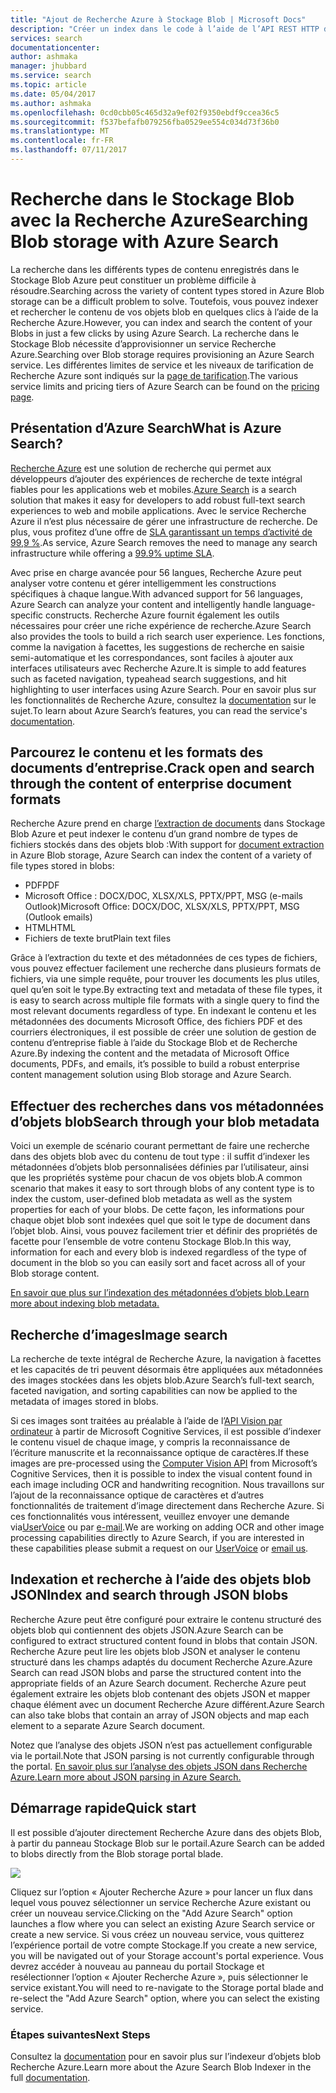 ```yaml
---
title: "Ajout de Recherche Azure à Stockage Blob | Microsoft Docs"
description: "Créer un index dans le code à l’aide de l’API REST HTTP d’Azure Search."
services: search
documentationcenter: 
author: ashmaka
manager: jhubbard
ms.service: search
ms.topic: article
ms.date: 05/04/2017
ms.author: ashmaka
ms.openlocfilehash: 0cd0cbb05c465d32a9ef02f9350ebdf9ccea36c5
ms.sourcegitcommit: f537befafb079256fba0529ee554c034d73f36b0
ms.translationtype: MT
ms.contentlocale: fr-FR
ms.lasthandoff: 07/11/2017
---
```

# <a name="searching-blob-storage-with-azure-search"></a><span data-ttu-id="2ca05-103">Recherche dans le Stockage Blob avec la Recherche Azure</span><span class="sxs-lookup"><span data-stu-id="2ca05-103">Searching Blob storage with Azure Search</span></span>

<span data-ttu-id="2ca05-104">La recherche dans les différents types de contenu enregistrés dans le Stockage Blob Azure peut constituer un problème difficile à résoudre.</span><span class="sxs-lookup"><span data-stu-id="2ca05-104">Searching across the variety of content types stored in Azure Blob storage can be a difficult problem to solve.</span></span> <span data-ttu-id="2ca05-105">Toutefois, vous pouvez indexer et rechercher le contenu de vos objets blob en quelques clics à l’aide de la Recherche Azure.</span><span class="sxs-lookup"><span data-stu-id="2ca05-105">However, you can index and search the content of your Blobs in just a few clicks by using Azure Search.</span></span> <span data-ttu-id="2ca05-106">La recherche dans le Stockage Blob nécessite d’approvisionner un service Recherche Azure.</span><span class="sxs-lookup"><span data-stu-id="2ca05-106">Searching over Blob storage requires provisioning an Azure Search service.</span></span> <span data-ttu-id="2ca05-107">Les différentes limites de service et les niveaux de tarification de Recherche Azure sont indiqués sur la [page de tarification](https://aka.ms/azspricing).</span><span class="sxs-lookup"><span data-stu-id="2ca05-107">The various service limits and pricing tiers of Azure Search can be found on the [pricing page](https://aka.ms/azspricing).</span></span>

## <a name="what-is-azure-search"></a><span data-ttu-id="2ca05-108">Présentation d’Azure Search</span><span class="sxs-lookup"><span data-stu-id="2ca05-108">What is Azure Search?</span></span>
<span data-ttu-id="2ca05-109">[Recherche Azure](https://aka.ms/whatisazsearch) est une solution de recherche qui permet aux développeurs d’ajouter des expériences de recherche de texte intégral fiables pour les applications web et mobiles.</span><span class="sxs-lookup"><span data-stu-id="2ca05-109">[Azure Search](https://aka.ms/whatisazsearch) is a search solution that makes it easy for developers to add robust full-text search  experiences to web and mobile applications.</span></span> <span data-ttu-id="2ca05-110">Avec le service Recherche Azure il n’est plus nécessaire de gérer une infrastructure de recherche. De plus, vous profitez d’une offre de [SLA garantissant un temps d’activité de 99,9 %](https://aka.ms/azuresearchsla).</span><span class="sxs-lookup"><span data-stu-id="2ca05-110">As service, Azure Search removes the need to manage any search infrastructure while offering a [99.9% uptime SLA](https://aka.ms/azuresearchsla).</span></span>

<span data-ttu-id="2ca05-111">Avec prise en charge avancée pour 56 langues, Recherche Azure peut analyser votre contenu et gérer intelligemment les constructions spécifiques à chaque langue.</span><span class="sxs-lookup"><span data-stu-id="2ca05-111">With advanced support for 56 languages, Azure Search can analyze your content and intelligently handle language-specific constructs.</span></span> <span data-ttu-id="2ca05-112">Recherche Azure fournit également les outils nécessaires pour créer une riche expérience de recherche.</span><span class="sxs-lookup"><span data-stu-id="2ca05-112">Azure Search also provides the tools to build a rich search user experience.</span></span> <span data-ttu-id="2ca05-113">Les fonctions, comme la navigation à facettes, les suggestions de recherche en saisie semi-automatique et les correspondances, sont faciles à ajouter aux interfaces utilisateurs avec Recherche Azure.</span><span class="sxs-lookup"><span data-stu-id="2ca05-113">It is simple to add features such as faceted navigation, typeahead search suggestions, and hit highlighting to user interfaces using Azure Search.</span></span> <span data-ttu-id="2ca05-114">Pour en savoir plus sur les fonctionnalités de Recherche Azure, consultez la [documentation](https://aka.ms/azsearchdocs) sur le sujet.</span><span class="sxs-lookup"><span data-stu-id="2ca05-114">To learn about Azure Search’s features, you can read the service's [documentation](https://aka.ms/azsearchdocs).</span></span>

## <a name="crack-open-and-search-through-the-content-of-enterprise-document-formats"></a><span data-ttu-id="2ca05-115">Parcourez le contenu et les formats des documents d’entreprise.</span><span class="sxs-lookup"><span data-stu-id="2ca05-115">Crack open and search through the content of enterprise document formats</span></span>
<span data-ttu-id="2ca05-116">Recherche Azure prend en charge [l’extraction de documents](https://aka.ms/azsblobindexer) dans Stockage Blob Azure et peut indexer le contenu d’un grand nombre de types de fichiers stockés dans des objets blob :</span><span class="sxs-lookup"><span data-stu-id="2ca05-116">With support for [document extraction](https://aka.ms/azsblobindexer) in Azure Blob storage, Azure Search can index the content of a variety of file types stored in blobs:</span></span>
- <span data-ttu-id="2ca05-117">PDF</span><span class="sxs-lookup"><span data-stu-id="2ca05-117">PDF</span></span>
- <span data-ttu-id="2ca05-118">Microsoft Office : DOCX/DOC, XLSX/XLS, PPTX/PPT, MSG (e-mails Outlook)</span><span class="sxs-lookup"><span data-stu-id="2ca05-118">Microsoft Office: DOCX/DOC, XLSX/XLS, PPTX/PPT, MSG (Outlook emails)</span></span>
- <span data-ttu-id="2ca05-119">HTML</span><span class="sxs-lookup"><span data-stu-id="2ca05-119">HTML</span></span>
- <span data-ttu-id="2ca05-120">Fichiers de texte brut</span><span class="sxs-lookup"><span data-stu-id="2ca05-120">Plain text files</span></span>

<span data-ttu-id="2ca05-121">Grâce à l’extraction du texte et des métadonnées de ces types de fichiers, vous pouvez effectuer facilement une recherche dans plusieurs formats de fichiers, via une simple requête, pour trouver les documents les plus utiles, quel qu’en soit le type.</span><span class="sxs-lookup"><span data-stu-id="2ca05-121">By extracting text and metadata of these file types, it is easy to search across multiple file formats with a single query to find the most relevant documents regardless of type.</span></span> <span data-ttu-id="2ca05-122">En indexant le contenu et les métadonnées des documents Microsoft Office, des fichiers PDF et des courriers électroniques, il est possible de créer une solution de gestion de contenu d’entreprise fiable à l’aide du Stockage Blob et de Recherche Azure.</span><span class="sxs-lookup"><span data-stu-id="2ca05-122">By indexing the content and the metadata of Microsoft Office documents, PDFs, and emails, it’s possible to build a robust enterprise content management solution using Blob storage and Azure Search.</span></span>

## <a name="search-through-your-blob-metadata"></a><span data-ttu-id="2ca05-123">Effectuer des recherches dans vos métadonnées d’objets blob</span><span class="sxs-lookup"><span data-stu-id="2ca05-123">Search through your blob metadata</span></span>
<span data-ttu-id="2ca05-124">Voici un exemple de scénario courant permettant de faire une recherche dans des objets blob avec du contenu de tout type : il suffit d’indexer les métadonnées d’objets blob personnalisées définies par l’utilisateur, ainsi que les propriétés système pour chacun de vos objets blob.</span><span class="sxs-lookup"><span data-stu-id="2ca05-124">A common scenario that makes it easy to sort through blobs of any content type is to index the custom, user-defined blob metadata as well as the system properties for each of your blobs.</span></span> <span data-ttu-id="2ca05-125">De cette façon, les informations pour chaque objet blob sont indexées quel que soit le type de document dans l’objet blob. Ainsi, vous pouvez facilement trier et définir des propriétés de facette pour l’ensemble de votre contenu Stockage Blob.</span><span class="sxs-lookup"><span data-stu-id="2ca05-125">In this way, information for each and every  blob is indexed regardless of the type of document in the blob so you can easily sort and facet across all of your Blob storage content.</span></span>

[<span data-ttu-id="2ca05-126">En savoir que plus sur l’indexation des métadonnées d’objets blob.</span><span class="sxs-lookup"><span data-stu-id="2ca05-126">Learn more about indexing blob metadata.</span></span>](https://aka.ms/azsblobmetadataindexing)

## <a name="image-search"></a><span data-ttu-id="2ca05-127">Recherche d’images</span><span class="sxs-lookup"><span data-stu-id="2ca05-127">Image search</span></span>
<span data-ttu-id="2ca05-128">La recherche de texte intégral de Recherche Azure, la navigation à facettes et les capacités de tri peuvent désormais être appliquées aux métadonnées des images stockées dans les objets blob.</span><span class="sxs-lookup"><span data-stu-id="2ca05-128">Azure Search’s full-text search, faceted navigation, and sorting capabilities can now be applied to the metadata of images stored in blobs.</span></span>

<span data-ttu-id="2ca05-129">Si ces images sont traitées au préalable à l’aide de l’[API Vision par ordinateur](https://www.microsoft.com/cognitive-services/computer-vision-api) à partir de Microsoft Cognitive Services, il est possible d’indexer le contenu visuel de chaque image, y compris la reconnaissance de l’écriture manuscrite et la reconnaissance optique de caractères.</span><span class="sxs-lookup"><span data-stu-id="2ca05-129">If these images are pre-processed using the [Computer Vision API](https://www.microsoft.com/cognitive-services/computer-vision-api) from Microsoft’s Cognitive Services, then it is possible to index the visual content found in each image including OCR and handwriting recognition.</span></span> <span data-ttu-id="2ca05-130">Nous travaillons sur l’ajout de la reconnaissance optique de caractères et d’autres fonctionnalités de traitement d’image directement dans Recherche Azure. Si ces fonctionnalités vous intéressent, veuillez envoyer une demande via[UserVoice](https://aka.ms/azsuv) ou par [e-mail](mailto:azscustquestions@microsoft.com).</span><span class="sxs-lookup"><span data-stu-id="2ca05-130">We are working on adding OCR and other image processing capabilities directly to Azure Search, if you are interested in these capabilities please submit a request on our [UserVoice](https://aka.ms/azsuv) or [email us](mailto:azscustquestions@microsoft.com).</span></span>

## <a name="index-and-search-through-json-blobs"></a><span data-ttu-id="2ca05-131">Indexation et recherche à l’aide des objets blob JSON</span><span class="sxs-lookup"><span data-stu-id="2ca05-131">Index and search through JSON blobs</span></span>
<span data-ttu-id="2ca05-132">Recherche Azure peut être configuré pour extraire le contenu structuré des objets blob qui contiennent des objets JSON.</span><span class="sxs-lookup"><span data-stu-id="2ca05-132">Azure Search can be configured to extract structured content found in blobs that contain JSON.</span></span> <span data-ttu-id="2ca05-133">Recherche Azure peut lire les objets blob JSON et analyser le contenu structuré dans les champs adaptés du document Recherche Azure.</span><span class="sxs-lookup"><span data-stu-id="2ca05-133">Azure Search can read JSON blobs and parse the structured content into the appropriate fields of an Azure Search document.</span></span> <span data-ttu-id="2ca05-134">Recherche Azure peut également extraire les objets blob contenant des objets JSON et mapper chaque élément avec un document Recherche Azure différent.</span><span class="sxs-lookup"><span data-stu-id="2ca05-134">Azure Search can also take blobs that contain an array of JSON objects and map each element to a separate Azure Search document.</span></span>

<span data-ttu-id="2ca05-135">Notez que l’analyse des objets JSON n’est pas actuellement configurable via le portail.</span><span class="sxs-lookup"><span data-stu-id="2ca05-135">Note that JSON parsing is not currently configurable through the portal.</span></span> [<span data-ttu-id="2ca05-136">En savoir plus sur l’analyse des objets JSON dans Recherche Azure.</span><span class="sxs-lookup"><span data-stu-id="2ca05-136">Learn more about JSON parsing in Azure Search.</span></span>](https://aka.ms/azsjsonblobindexing)

## <a name="quick-start"></a><span data-ttu-id="2ca05-137">Démarrage rapide</span><span class="sxs-lookup"><span data-stu-id="2ca05-137">Quick start</span></span>
<span data-ttu-id="2ca05-138">Il est possible d’ajouter directement Recherche Azure dans des objets Blob, à partir du panneau Stockage Blob sur le portail.</span><span class="sxs-lookup"><span data-stu-id="2ca05-138">Azure Search can be added to blobs directly from the Blob storage portal blade.</span></span>

![](./media/search-blob-storage-integration/blob-blade.png)

<span data-ttu-id="2ca05-139">Cliquez sur l’option « Ajouter Recherche Azure » pour lancer un flux dans lequel vous pouvez sélectionner un service Recherche Azure existant ou créer un nouveau service.</span><span class="sxs-lookup"><span data-stu-id="2ca05-139">Clicking on the "Add Azure Search" option launches a flow where you can select an existing Azure Search service or create a new service.</span></span> <span data-ttu-id="2ca05-140">Si vous créez un nouveau service, vous quitterez l’expérience portail de votre compte Stockage.</span><span class="sxs-lookup"><span data-stu-id="2ca05-140">If you create a new service, you will be navigated out of your Storage account's portal experience.</span></span> <span data-ttu-id="2ca05-141">Vous devrez accéder à nouveau au panneau du portail Stockage et resélectionner l’option « Ajouter Recherche Azure », puis sélectionner le service existant.</span><span class="sxs-lookup"><span data-stu-id="2ca05-141">You will need to re-navigate to the Storage portal blade and re-select the "Add Azure Search" option, where you can select the existing service.</span></span>

### <a name="next-steps"></a><span data-ttu-id="2ca05-142">Étapes suivantes</span><span class="sxs-lookup"><span data-stu-id="2ca05-142">Next Steps</span></span>
<span data-ttu-id="2ca05-143">Consultez la [documentation](https://aka.ms/azsblobindexer) pour en savoir plus sur l’indexeur d’objets blob Recherche Azure.</span><span class="sxs-lookup"><span data-stu-id="2ca05-143">Learn more about the Azure Search Blob Indexer in the full [documentation](https://aka.ms/azsblobindexer).</span></span>
